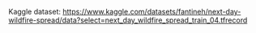 Kaggle dataset: https://www.kaggle.com/datasets/fantineh/next-day-wildfire-spread/data?select=next_day_wildfire_spread_train_04.tfrecord